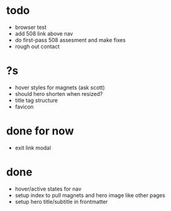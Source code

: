 # todo
- browser test
- add 508 link above nav
- do first-pass 508 assesment and make fixes
- rough out contact

# ?s
- hover styles for magnets (ask scott)
- should hero shorten when resized?
- title tag structure
- favicon

# done for now
- exit link modal

# done
- hover/active states for nav
- setup index to pull magnets and hero image like other pages
- setup hero title/subtitle in frontmatter